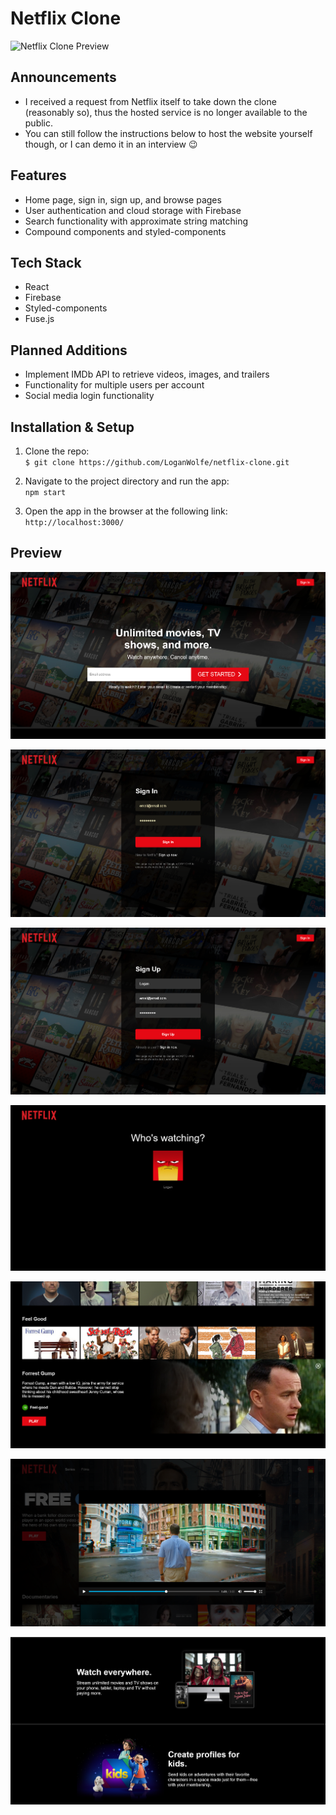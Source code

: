 # Netflix Clone
![Netflix Clone Preview](./preview-images/preview.png)

## Announcements
- I received a request from Netflix itself to take down the clone (reasonably so), thus the hosted service is no longer available to the public. 
- You can still follow the instructions below to host the website yourself though, or I can demo it in an interview 😉
  
## Features
- Home page, sign in, sign up, and browse pages
- User authentication and cloud storage with Firebase
- Search functionality with approximate string matching
- Compound components and styled-components

## Tech Stack
- React
- Firebase
- Styled-components
- Fuse.js


## Planned Additions
- Implement IMDb API to retrieve videos, images, and trailers
- Functionality for multiple users per account
- Social media login functionality

## Installation & Setup
1. Clone the repo:  
``$ git clone https://github.com/LoganWolfe/netflix-clone.git``

2. Navigate to the project directory and run the app:  
``npm start``

3. Open the app in the browser at the following link:  
``http://localhost:3000/``

## Preview
![Netflix Clone Home](./preview-images/home.png)  
  
![Netflix Clone Signin](./preview-images/sign-in.png)  
  
![Netflix Clone Signup](./preview-images/sign-up.png)  
  
![Netflix Clone Profiles](./preview-images/profiles.png)  
  
![Netflix Clone Video Card](./preview-images/video-card.png)  
  
![Netflix Clone Video Player](./preview-images/video-player.png)  
    
![Netflix Clone Jumbotron](./preview-images/jumbotron.png)  
